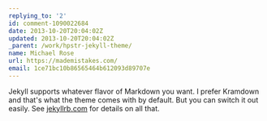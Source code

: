 ```yaml
---
replying_to: '2'
id: comment-1090022684
date: 2013-10-20T20:04:02Z
updated: 2013-10-20T20:04:02Z
_parent: /work/hpstr-jekyll-theme/
name: Michael Rose
url: https://mademistakes.com/
email: 1ce71bc10b86565464b612093d89707e
---
```


Jekyll supports whatever flavor of Markdown you want. I prefer Kramdown
and that's what the theme comes with by default. But you can switch it out easily.
See [jekyllrb.com](http://jekyllrb.com) for details on all that.

